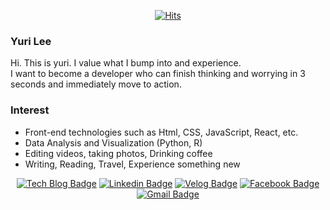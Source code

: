 <div align=center>

[![Hits](https://hits.seeyoufarm.com/api/count/incr/badge.svg?url=https%3A%2F%2Fgithub.com%2Fleyuri)](https://hits.seeyoufarm.com)

</div>

### Yuri Lee
Hi. This is yuri. I value what I bump into and experience. <br>
I want to become a developer who can finish thinking and worrying in 3 seconds and immediately move to action.

### Interest
- Front-end technologies such as Html, CSS, JavaScript, React, etc.
- Data Analysis and Visualization (Python, R)
- Editing videos, taking photos, Drinking coffee
- Writing, Reading, Travel, Experience something new 

<!--
**leyuri/leyuri** is a ✨ _special_ ✨ repository because its `README.md` (this file) appears on your GitHub profile.
[` 👇 Check My Repos `](https://github.com/leyuri?tab=repositories)

Here are some ideas to get you started:

- 🔭 I’m currently working on ...
- 🌱 I’m currently learning ...
- 👯 I’m looking to collaborate on ...
- 🤔 I’m looking for help with ...
- 💬 Ask me about ...
- 📫 How to reach me: ...
- 😄 Pronouns: ...
- ⚡ Fun fact: ...
-->

<div align=center>

[![Tech Blog Badge](http://img.shields.io/badge/-Github-black?style=flat-square&logo=github&link=https://github.com/leyuri/)](https://github.com/leyuri/) 
[![Linkedin Badge](https://img.shields.io/badge/-LinkedIn-blue?style=flat-square&logo=Linkedin&logoColor=white&link=https://www.linkedin.com/in/yuri-lee-a5ba8a1a0/)](https://www.linkedin.com/in/yuri-lee-a5ba8a1a0/) 
[![Velog Badge](https://img.shields.io/badge/-Velog-%23667881?style=flat-square&logo=Bloglovin&link=https://velog.io/@leyuri)](https://velog.io/@leyuri) 
[![Facebook Badge](https://img.shields.io/badge/-Facebook-1877f2?style=flat-square&logo=facebook&logoColor=white&link=https://www.facebook.com/profile.php?id=100006712710449)](https://www.facebook.com/profile.php?id=100006712710449) 
[![Gmail Badge](https://img.shields.io/badge/-Gmail-d14836?style=flat-square&logo=Gmail&logoColor=white&link=mailto:leyuri97@gmail.com)](mailto:leyuri97@gmail.com)
</div>

